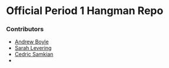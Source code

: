 # Official Period 1 Hangman Repo

### Contributors
 - [Andrew Boyle](https://github.com/andrewboyle18)
 - [Sarah Levering](https://github.com/sarahlev88)
 - [Cedric Samkian]()
 - 
